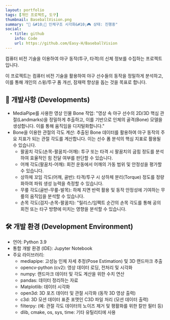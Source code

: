 ```yaml
---
layout: portfolio
tags: [개인 프로젝트, 도구]
thumbnail: BaseballVision.png
summary: "🔧 &#10;🌟 인체구조 시각화&#10;🎮 상태: 진행중"
social:
  - title: github
    info: Code
    url: https://github.com/Easy-H/BaseballVision
---
```


컴퓨터 비전 기술을 이용하여 야구 동작(투구, 타격)의 신체 정보를 수집하는 프로젝트입니다.

이 프로젝트는 컴퓨터 비전 기술을 활용하여 야구 선수들의 동작을 정밀하게 분석하고, 이를 통해 개인의 스윙/투구 폼 개선, 잠재력 향상을 돕는 것을 목표로 합니다.

## 🔧 개발사항 (Developments)
- MediaPipe를 사용한 영상 인물 Bone 작업: "영상 속 야구 선수의 2D/3D 핵심 관절(Landmarks)을 정밀하게 추출하고, 이를 기반으로 인체의 골격(Bone) 모델을 생성합니다. 이를 통해 움직임을 디지털화합니다."
- Bone을 이용한 관절의 각도 계산: 추출된 Bone 데이터를 활용하여 야구 동작의 주요 지표가 되는 관절 각도를 계산합니다. 이는 선수 폼 분석의 핵심 지표로 활용될 수 있습니다.
    - 팔꿈치 각도(손목-팔꿈치-어깨): 투구 또는 타격 시 팔꿈치의 굽힘 정도를 분석하여 효율적인 힘 전달 여부를 판단할 수 있습니다.
    - 어깨 각도(팔꿈치-어깨): 회전 운동에서 어깨의 가동 범위 및 안정성을 평가할 수 있습니다.
    - 상하체 꼬임 각도(어깨, 골반): 타격/투구 시 상하체 분리(Torque) 정도를 정량화하여 파워 생성 능력을 측정할 수 있습니다.
    - 무릎 각도(골반-무릎-발목): 하체 지면 반력 활용 및 동작 안정성에 기여하는 무릎의 움직임을 분석할 수 있습니다.
    - 손목 각도(검지-손목-팔꿈치): "릴리스/임팩트 순간의 손목 각도를 통해 공의 회전 또는 타구 방향에 미치는 영향을 분석할 수 있습니다.

## 🛠️ 개발 환경 (Development Environment)
- 언어: Python 3.9
- 통합 개발 환경 (IDE): Jupyter Notebook
- 주요 라이브러리:
    - mediapipe: 고성능 인체 자세 추정(Pose Estimation) 및 3D 랜드마크 추출
    - opencv-python (cv2): 영상 데이터 로딩, 전처리 및 시각화
    - numpy: 랜드마크 데이터 및 각도 계산을 위한 수치 연산
    - pandas: 데이터 정리하는 자료
    - Matplotlib: 데이터 시각화
    - open3d: 3D 포즈 데이터 및 관절 시각화 (동작 3D 영상 출력)
    - c3d: 3D 모션 데이터 표준 포맷인 C3D 파일 처리 (모션 데이터 출력)
    - filterpy: (예: 관절 각도 데이터의 노이즈 제거 및 평활화를 위한 칼만 필터 등)
    - dlib, cmake, os, sys, time: 기타 유틸리티에 사용